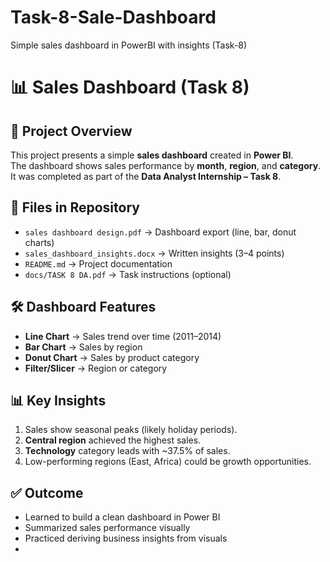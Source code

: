 # Task-8-Sale-Dashboard
Simple sales dashboard in PowerBI with insights (Task-8)

# 📊 Sales Dashboard (Task 8)

## 📌 Project Overview
This project presents a simple **sales dashboard** created in **Power BI**.  
The dashboard shows sales performance by **month**, **region**, and **category**.  
It was completed as part of the **Data Analyst Internship – Task 8**.

## 📂 Files in Repository
- `sales dashboard design.pdf` → Dashboard export (line, bar, donut charts)
- `sales_dashboard_insights.docx` → Written insights (3–4 points)
- `README.md` → Project documentation
- `docs/TASK 8 DA.pdf` → Task instructions (optional)

## 🛠️ Dashboard Features
- **Line Chart** → Sales trend over time (2011–2014)  
- **Bar Chart** → Sales by region  
- **Donut Chart** → Sales by product category  
- **Filter/Slicer** → Region or category  

## 📊 Key Insights
1. Sales show seasonal peaks (likely holiday periods).  
2. **Central region** achieved the highest sales.  
3. **Technology** category leads with ~37.5% of sales.  
4. Low-performing regions (East, Africa) could be growth opportunities.  

## ✅ Outcome
- Learned to build a clean dashboard in Power BI  
- Summarized sales performance visually  
- Practiced deriving business insights from visuals
-
